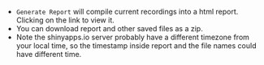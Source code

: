 - `Generate Report` will compile current recordings into a html report. Clicking on the link to view it.
- You can download report and other saved files as a zip.
- Note the shinyapps.io server probably have a different timezone from your local time, so the timestamp inside report and the file names could have different time.
